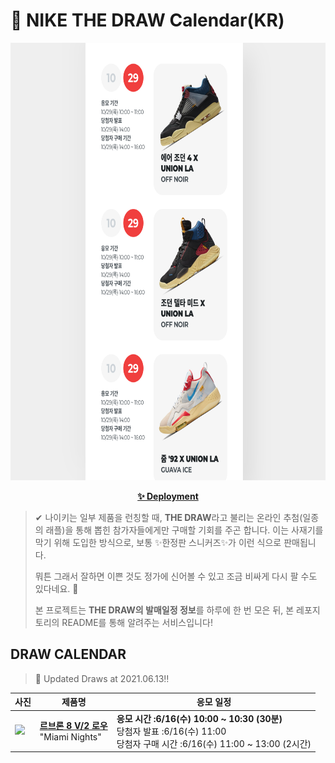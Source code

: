 # 👟 NIKE THE DRAW Calendar(KR)

<div align="center">
  <a href="https://junhoyeo.github.io/NIKE-THE-DRAW-Calendar/">
    <img src="./docs/images/preview.png" alt="Preview image of deployed application" height="700px" width="700px" />
  </a>
</div>

<p align="center">
  <a href="https://junhoyeo.github.io/NIKE-THE-DRAW-Calendar/index.html">
    <strong>✨ Deployment</strong>
  </a>
</p>

> ✔ 나이키는 일부 제품을 런칭할 때, **THE DRAW**라고 불리는 온라인 추첨(일종의 래플)을 통해 뽑힌 참가자들에게만 구매할 기회를 주곤 합니다. 이는 사재기를 막기 위해 도입한 방식으로, 보통 ✨한정판 스니커즈✨가 이런 식으로 판매됩니다.
>
> 뭐튼 그래서 잘하면 이쁜 것도 정가에 신어볼 수 있고 조금 비싸게 다시 팔 수도 있다네요. 🤭
>
> 본 프로젝트는 **THE DRAW의 발매일정 정보**를 하루에 한 번 모은 뒤, 본 레포지토리의 README를 통해 알려주는 서비스입니다!

## DRAW CALENDAR

<!-- DRAW CALENDAR: START -->

> 👟 Updated Draws at 2021.06.13‼️

| 사진 | 제품명 | 응모 일정 |
| --- | ---- | ------- |
| <img src="https://static-breeze.nike.co.kr/kr/ko_kr/cmsstatic/product/DJ4436-100/cdee3172-c1a7-4bd5-a121-4f821d0f1341_primary.jpg?snkrBrowse" width="256" /> | <a href="https://www.nike.com/kr/launch/t/men/fw/nike-sportswear/DJ4436-100/egit45/nike-lebron-viii-v2-low-qs"><strong>르브론 8 V/2 로우</strong><br /></a> "Miami Nights" | <strong>응모 시간 :6/16(수) 10:00 ~ 10:30 (30분)</strong><br />당첨자 발표 :6/16(수) 11:00<br />당첨자 구매 시간 :6/16(수) 11:00 ~ 13:00 (2시간) |

<!-- DRAW CALENDAR: END -->
